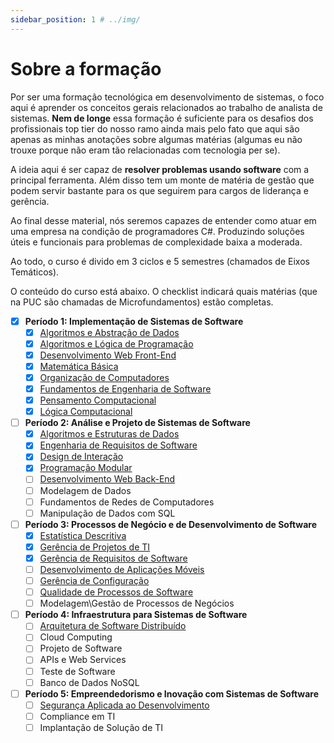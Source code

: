 ```yaml
---
sidebar_position: 1 # ../img/
---
```


# Sobre a formação

Por ser uma formação tecnológica em desenvolvimento de sistemas, o foco aqui é aprender os conceitos gerais relacionados ao trabalho de analista de sistemas. **Nem de longe** essa formação é suficiente para os desafios dos profissionais top tier do nosso ramo ainda mais pelo fato que aqui são apenas as minhas anotações sobre algumas matérias (algumas eu não trouxe porque não eram tão relacionadas com tecnologia per se).

A ideia aqui é ser capaz de **resolver problemas usando software** com a principal ferramenta. Além disso tem um monte de matéria de gestão que podem servir bastante para os que seguirem para cargos de liderança e gerência.

Ao final desse material, nós seremos capazes de entender como atuar em uma empresa na condição de programadores C#. Produzindo soluções úteis e funcionais para problemas de complexidade baixa a moderada.

Ao todo, o curso é divido em 3 ciclos e 5 semestres (chamados de Eixos Temáticos).

O conteúdo do curso está abaixo. O checklist indicará quais matérias (que na PUC são chamadas de Microfundamentos) estão completas.

- [x] **Período 1: Implementação de Sistemas de Software**
    - [x] [Algoritmos e Abstração de Dados](./02-primeiro-periodo/01-algoritmo-abstracao.md)
    - [x] [Algoritmos e Lógica de Programação](./02-primeiro-periodo/02-algoritmo-logica.md)
    - [x] [Desenvolvimento Web Front-End](./02-primeiro-periodo/03-desenvolvimento-frontend.md)
    - [x] [Matemática Básica](./02-primeiro-periodo/04-matematica-basica.md)
    - [x] [Organização de Computadores](./02-primeiro-periodo/05-organizacao-computadores.md)
    - [x] [Fundamentos de Engenharia de Software](./02-primeiro-periodo/06-fundamentos-engenharia-software.md)
    - [x] [Pensamento Computacional](./02-primeiro-periodo/07-pensamento-computacional.md)
    - [x] [Lógica Computacional](./02-primeiro-periodo/08-logica-computacional.md)

- [ ] **Período 2: Análise e Projeto de Sistemas de Software**
    - [x] [Algoritmos e Estruturas de Dados](./03-segundo-periodo/01-algoritmo-estrutura-dados.md)
    - [x] [Engenharia de Requisitos de Software](./03-segundo-periodo/02-engenharia-requisitos.md)
    - [x] [Design de Interação](./03-segundo-periodo/03-design-interacao.md)
    - [x] [Programação Modular](./03-segundo-periodo/04-programacao-modular.md)
    - [ ] [Desenvolvimento Web Back-End](./03-segundo-periodo/05-desenvolvimento-web-backend.md)
    - [ ] Modelagem de Dados
    - [ ] Fundamentos de Redes de Computadores
    - [ ] Manipulação de Dados com SQL

- [ ] **Período 3: Processos de Negócio e de Desenvolvimento de Software**
    - [x] [Estatística Descritiva](./04-terceiro-periodo/01-estatistica-descritiva.md)
    - [x] [Gerência de Projetos de TI](./04-terceiro-periodo/02-gerencia-projetos.md)
    - [x] [Gerência de Requisitos de Software](./04-terceiro-periodo/03-gerencia-requisitos.md)
    - [ ] [Desenvolvimento de Aplicações Móveis](./04-terceiro-periodo/04-desenvolvimento-mobile.md)
    - [ ] [Gerência de Configuração](./04-terceiro-periodo/05-gerencia-configuracao.md)
    - [ ] [Qualidade de Processos de Software](./04-terceiro-periodo/06-qualidade-processos.md)
    - [ ] Modelagem\Gestão de Processos de Negócios

- [ ] **Período 4: Infraestrutura para Sistemas de Software**
    - [ ] [Arquitetura de Software Distribuído](./05-quarto-periodo/01-arquitetura-distribuida.md)
    - [ ] Cloud Computing
    - [ ] Projeto de Software
    - [ ] APIs e Web Services
    - [ ] Teste de Software
    - [ ] Banco de Dados NoSQL

- [ ] **Período 5: Empreendedorismo e Inovação com Sistemas de Software**
    - [ ] [Segurança Aplicada ao Desenvolvimento](./06-quinto-periodo/01-seguranca.md)
    - [ ] Compliance em TI
    - [ ] Implantação de Solução de TI
